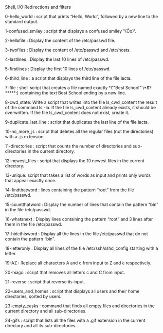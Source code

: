 Shell, I/O Redirections and filters

0-hello_world : script that prints “Hello, World”, followed by a new line to the standard output.

1-confused_smiley : script that displays a confused smiley "(Ôo)'.

2-hellofile : Display the content of the /etc/passwd file.

3-twofiles : Display the content of /etc/passwd and /etc/hosts.

4-lastlines : Display the last 10 lines of /etc/passwd.

5-firstlines : Display the first 10 lines of /etc/passwd.

6-third_line :  a script that displays the third line of the file iacta.

7-file : shell script that creates a file named exactly \*\\'"Best School"\'\\*$\?\*\*\*\*\*:) containing the text Best School ending by a new line.

8-cwd_state: Write a script that writes into the file ls_cwd_content the result of the command ls -la. If the file ls_cwd_content already exists, it should be overwritten. If the file ls_cwd_content does not exist, create it.

9-duplicate_last_line : script that duplicates the last line of the file iacta.

10-no_more_js : script that deletes all the regular files (not the directories) with a .js extension.

11-directories : script that counts the number of directories and sub-directories in the current directory.

12-newest_files : script that displays the 10 newest files in the current directory.

13-unique: script that takes a list of words as input and prints only words that appear exactly once.

14-findthatword : lines containing the pattern “root” from the file /etc/passwd.

15-countthatword : Display the number of lines that contain the pattern “bin” in the file /etc/passwd.

16-whatsnext : Display lines containing the pattern “root” and 3 lines after them in the file /etc/passwd.

17-hidethisword : Display all the lines in the file /etc/passwd that do not contain the pattern “bin”.

18-letteronly : Display all lines of the file /etc/ssh/sshd_config starting with a letter.

19-AZ : Replace all characters A and c from input to Z and e respectively.

20-hiago : script that removes all letters c and C from input.

21-reverse : script that reverse its input.

22-users_and_homes : script that displays all users and their home directories, sorted by users.

23-empty_casks : command that finds all empty files and directories in the current directory and all sub-directories.

24-gifs : script that lists all the files with a .gif extension in the current directory and all its sub-directories.
